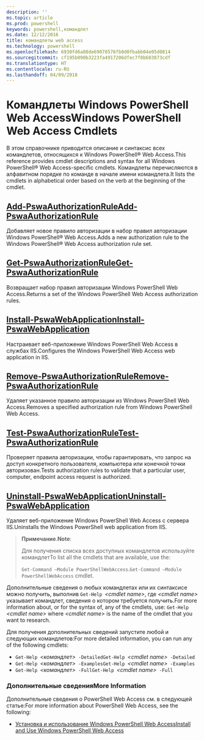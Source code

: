 ```yaml
---
description: ''
ms.topic: article
ms.prod: powershell
keywords: powershell,командлет
ms.date: 12/12/2016
title: командлеты web access
ms.technology: powershell
ms.openlocfilehash: 6930fd6a08de69078576fb0d0fbabb04e05d0814
ms.sourcegitcommit: cf195b090b3223fa4917206dfec7f0b603873cdf
ms.translationtype: HT
ms.contentlocale: ru-RU
ms.lasthandoff: 04/09/2018
---
```

# <a name="windows-powershell-web-access-cmdlets"></a><span data-ttu-id="d4fec-103">Командлеты Windows PowerShell Web Access</span><span class="sxs-lookup"><span data-stu-id="d4fec-103">Windows PowerShell Web Access Cmdlets</span></span>

<span data-ttu-id="d4fec-104">В этом справочнике приводится описание и синтаксис всех командлетов, относящихся к Windows PowerShell® Web Access.</span><span class="sxs-lookup"><span data-stu-id="d4fec-104">This reference provides cmdlet descriptions and syntax for all Windows PowerShell® Web Access-specific cmdlets.</span></span> <span data-ttu-id="d4fec-105">Командлеты перечисляются в алфавитном порядке по команде в начале имени командлета.</span><span class="sxs-lookup"><span data-stu-id="d4fec-105">It lists the cmdlets in alphabetical order based on the verb at the beginning of the cmdlet.</span></span>

## <a name="add-pswaauthorizationruleadd-pswaauthorizationrulemd"></a>[<span data-ttu-id="d4fec-106">Add-PswaAuthorizationRule</span><span class="sxs-lookup"><span data-stu-id="d4fec-106">Add-PswaAuthorizationRule</span></span>](add-pswaauthorizationrule.md)

<span data-ttu-id="d4fec-107">Добавляет новое правило авторизации в набор правил авторизации Windows PowerShell® Web Access.</span><span class="sxs-lookup"><span data-stu-id="d4fec-107">Adds a new authorization rule to the Windows PowerShell® Web Access authorization rule set.</span></span>

## <a name="get-pswaauthorizationruleget-pswaauthorizationrulemd"></a>[<span data-ttu-id="d4fec-108">Get-PswaAuthorizationRule</span><span class="sxs-lookup"><span data-stu-id="d4fec-108">Get-PswaAuthorizationRule</span></span>](get-pswaauthorizationrule.md)

<span data-ttu-id="d4fec-109">Возвращает набор правил авторизации Windows PowerShell Web Access.</span><span class="sxs-lookup"><span data-stu-id="d4fec-109">Returns a set of the Windows PowerShell Web Access authorization rules.</span></span>

## <a name="install-pswawebapplicationinstall-pswawebapplicationmd"></a>[<span data-ttu-id="d4fec-110">Install-PswaWebApplication</span><span class="sxs-lookup"><span data-stu-id="d4fec-110">Install-PswaWebApplication</span></span>](install-pswawebapplication.md)

<span data-ttu-id="d4fec-111">Настраивает веб-приложение Windows PowerShell Web Access в службах IIS.</span><span class="sxs-lookup"><span data-stu-id="d4fec-111">Configures the Windows PowerShell Web Access web application in IIS.</span></span>

## <a name="remove-pswaauthorizationruleremove-pswaauthorizationrulemd"></a>[<span data-ttu-id="d4fec-112">Remove-PswaAuthorizationRule</span><span class="sxs-lookup"><span data-stu-id="d4fec-112">Remove-PswaAuthorizationRule</span></span>](remove-pswaauthorizationrule.md)

<span data-ttu-id="d4fec-113">Удаляет указанное правило авторизации из Windows PowerShell Web Access.</span><span class="sxs-lookup"><span data-stu-id="d4fec-113">Removes a specified authorization rule from Windows PowerShell Web Access.</span></span>

## <a name="test-pswaauthorizationruletest-pswaauthorizationrulemd"></a>[<span data-ttu-id="d4fec-114">Test-PswaAuthorizationRule</span><span class="sxs-lookup"><span data-stu-id="d4fec-114">Test-PswaAuthorizationRule</span></span>](test-pswaauthorizationrule.md)

<span data-ttu-id="d4fec-115">Проверяет правила авторизации, чтобы гарантировать, что запрос на доступ конкретного пользователя, компьютера или конечной точки авторизован.</span><span class="sxs-lookup"><span data-stu-id="d4fec-115">Tests authorization rules to validate that a particular user, computer, endpoint access request is authorized.</span></span>

## <a name="uninstall-pswawebapplicationuninstall-pswawebapplicationmd"></a>[<span data-ttu-id="d4fec-116">Uninstall-PswaWebApplication</span><span class="sxs-lookup"><span data-stu-id="d4fec-116">Uninstall-PswaWebApplication</span></span>](uninstall-pswawebapplication.md)

<span data-ttu-id="d4fec-117">Удаляет веб-приложение Windows PowerShell Web Access с сервера IIS.</span><span class="sxs-lookup"><span data-stu-id="d4fec-117">Uninstalls the Windows PowerShell web application from IIS.</span></span>

><span data-ttu-id="d4fec-118">**Примечание**.</span><span class="sxs-lookup"><span data-stu-id="d4fec-118">**Note**:</span></span>
>
><span data-ttu-id="d4fec-119">Для получения списка всех доступных командлетов используйте командлет</span><span class="sxs-lookup"><span data-stu-id="d4fec-119">To list all the cmdlets that are available, use the:</span></span>
>
> <span data-ttu-id="d4fec-120">`Get-Command –Module PowerShellWebAccess`.</span><span class="sxs-lookup"><span data-stu-id="d4fec-120">`Get-Command –Module PowerShellWebAccess` cmdlet.</span></span>

<span data-ttu-id="d4fec-121">Дополнительные сведения о любых командлетах или их синтаксисе можно получить, выполнив `Get-Help `*&lt;cmdlet name&gt;*, где *&lt;cmdlet name&gt;* указывает командлет, сведения о котором требуется получить.</span><span class="sxs-lookup"><span data-stu-id="d4fec-121">For more information about, or for the syntax of, any of the cmdlets, use: `Get-Help `*&lt;cmdlet name&gt;* where *&lt;cmdlet name&gt;* is the name of the cmdlet that you want to research.</span></span>

<span data-ttu-id="d4fec-122">Для получения дополнительных сведений запустите любой и следующих командлетов:</span><span class="sxs-lookup"><span data-stu-id="d4fec-122">For more detailed information, you can run any of the following cmdlets:</span></span>

- <span data-ttu-id="d4fec-123">`Get-Help `*&lt;командлет&gt;*` -Detailed`</span><span class="sxs-lookup"><span data-stu-id="d4fec-123">`Get-Help `*&lt;cmdlet name&gt;*` -Detailed`</span></span>
- <span data-ttu-id="d4fec-124">`Get-Help `*&lt;командлет&gt;*` -Examples`</span><span class="sxs-lookup"><span data-stu-id="d4fec-124">`Get-Help `*&lt;cmdlet name&gt;*` -Examples`</span></span>
- <span data-ttu-id="d4fec-125">`Get-Help `*&lt;командлет&gt;*` -Full`</span><span class="sxs-lookup"><span data-stu-id="d4fec-125">`Get-Help `*&lt;cmdlet name&gt;*` -Full`</span></span>

### <a name="more-information"></a><span data-ttu-id="d4fec-126">Дополнительные сведения</span><span class="sxs-lookup"><span data-stu-id="d4fec-126">More Information</span></span>

<span data-ttu-id="d4fec-127">Дополнительные сведения о PowerShell Web Access см. в следующей статье:</span><span class="sxs-lookup"><span data-stu-id="d4fec-127">For more information about PowerShell Web Access, see the following:</span></span>

- [<span data-ttu-id="d4fec-128">Установка и использование Windows PowerShell Web Access</span><span class="sxs-lookup"><span data-stu-id="d4fec-128">Install and Use Windows PowerShell Web Access</span></span>](../install-and-use-windows-powershell-web-access.md)